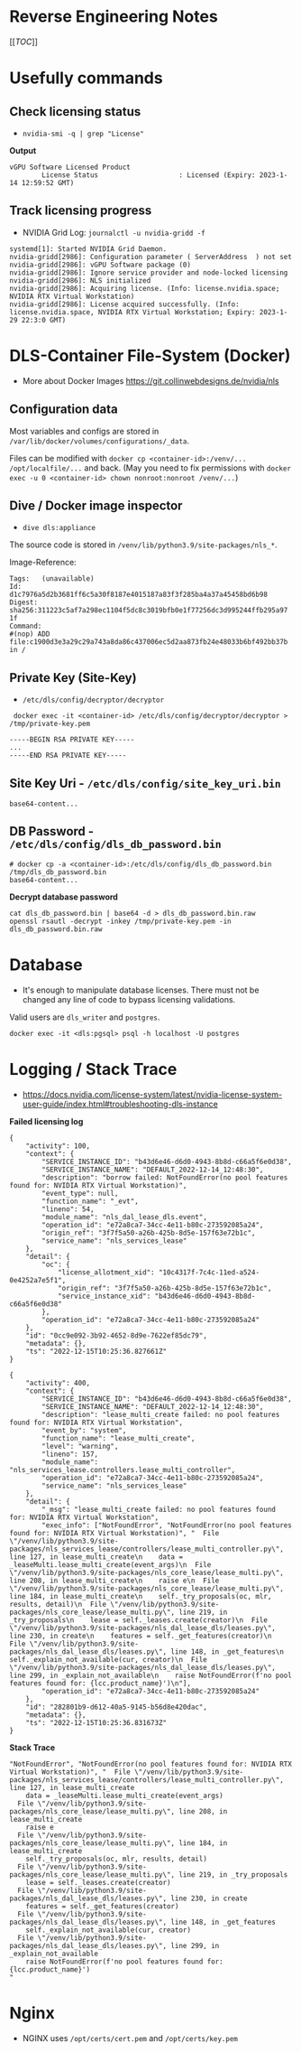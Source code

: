 # Reverse Engineering Notes

[[_TOC_]]

# Usefully commands

## Check licensing status

- `nvidia-smi -q | grep "License"`

**Output**

```
vGPU Software Licensed Product
        License Status                    : Licensed (Expiry: 2023-1-14 12:59:52 GMT)
```

## Track licensing progress

- NVIDIA Grid Log: `journalctl -u nvidia-gridd -f`

```
systemd[1]: Started NVIDIA Grid Daemon.
nvidia-gridd[2986]: Configuration parameter ( ServerAddress  ) not set
nvidia-gridd[2986]: vGPU Software package (0)
nvidia-gridd[2986]: Ignore service provider and node-locked licensing
nvidia-gridd[2986]: NLS initialized
nvidia-gridd[2986]: Acquiring license. (Info: license.nvidia.space; NVIDIA RTX Virtual Workstation)
nvidia-gridd[2986]: License acquired successfully. (Info: license.nvidia.space, NVIDIA RTX Virtual Workstation; Expiry: 2023-1-29 22:3:0 GMT)
```

# DLS-Container File-System (Docker)

- More about Docker Images https://git.collinwebdesigns.de/nvidia/nls

## Configuration data

Most variables and configs are stored in `/var/lib/docker/volumes/configurations/_data`.

Files can be modified with `docker cp <container-id>:/venv/... /opt/localfile/...` and back.
(May you need to fix permissions with `docker exec -u 0 <container-id> chown nonroot:nonroot /venv/...`)

## Dive / Docker image inspector

- `dive dls:appliance`

The source code is stored in `/venv/lib/python3.9/site-packages/nls_*`.

Image-Reference:

```
Tags:   (unavailable)
Id:     d1c7976a5d2b3681ff6c5a30f8187e4015187a83f3f285ba4a37a45458bd6b98
Digest: sha256:311223c5af7a298ec1104f5dc8c3019bfb0e1f77256dc3d995244ffb295a97
1f
Command:
#(nop) ADD file:c1900d3e3a29c29a743a8da86c437006ec5d2aa873fb24e48033b6bf492bb37b in /
```

## Private Key (Site-Key)

- `/etc/dls/config/decryptor/decryptor`

```shell
 docker exec -it <container-id> /etc/dls/config/decryptor/decryptor > /tmp/private-key.pem
```

```
-----BEGIN RSA PRIVATE KEY-----
...
-----END RSA PRIVATE KEY-----
``` 

## Site Key Uri - `/etc/dls/config/site_key_uri.bin`

```
base64-content...
```

## DB Password - `/etc/dls/config/dls_db_password.bin`

```
# docker cp -a <container-id>:/etc/dls/config/dls_db_password.bin /tmp/dls_db_password.bin
base64-content...
```

**Decrypt database password**

```
cat dls_db_password.bin | base64 -d > dls_db_password.bin.raw
openssl rsautl -decrypt -inkey /tmp/private-key.pem -in dls_db_password.bin.raw
```

# Database

- It's enough to manipulate database licenses. There must not be changed any line of code to bypass licensing
  validations.

Valid users are `dls_writer` and `postgres`.

```shell
docker exec -it <dls:pgsql> psql -h localhost -U postgres
```

# Logging / Stack Trace

- https://docs.nvidia.com/license-system/latest/nvidia-license-system-user-guide/index.html#troubleshooting-dls-instance

**Failed licensing log**

```
{
    "activity": 100,
    "context": {
        "SERVICE_INSTANCE_ID": "b43d6e46-d6d0-4943-8b8d-c66a5f6e0d38",
        "SERVICE_INSTANCE_NAME": "DEFAULT_2022-12-14_12:48:30",
        "description": "borrow failed: NotFoundError(no pool features found for: NVIDIA RTX Virtual Workstation)",
        "event_type": null,
        "function_name": "_evt",
        "lineno": 54,
        "module_name": "nls_dal_lease_dls.event",
        "operation_id": "e72a8ca7-34cc-4e11-b80c-273592085a24",
        "origin_ref": "3f7f5a50-a26b-425b-8d5e-157f63e72b1c",
        "service_name": "nls_services_lease"
    },
    "detail": {
        "oc": {
            "license_allotment_xid": "10c4317f-7c4c-11ed-a524-0e4252a7e5f1",
            "origin_ref": "3f7f5a50-a26b-425b-8d5e-157f63e72b1c",
            "service_instance_xid": "b43d6e46-d6d0-4943-8b8d-c66a5f6e0d38"
        },
        "operation_id": "e72a8ca7-34cc-4e11-b80c-273592085a24"
    },
    "id": "0cc9e092-3b92-4652-8d9e-7622ef85dc79",
    "metadata": {},
    "ts": "2022-12-15T10:25:36.827661Z"
}

{
    "activity": 400,
    "context": {
        "SERVICE_INSTANCE_ID": "b43d6e46-d6d0-4943-8b8d-c66a5f6e0d38",
        "SERVICE_INSTANCE_NAME": "DEFAULT_2022-12-14_12:48:30",
        "description": "lease_multi_create failed: no pool features found for: NVIDIA RTX Virtual Workstation",
        "event_by": "system",
        "function_name": "lease_multi_create",
        "level": "warning",
        "lineno": 157,
        "module_name": "nls_services_lease.controllers.lease_multi_controller",
        "operation_id": "e72a8ca7-34cc-4e11-b80c-273592085a24",
        "service_name": "nls_services_lease"
    },
    "detail": {
        "_msg": "lease_multi_create failed: no pool features found for: NVIDIA RTX Virtual Workstation",
        "exec_info": ["NotFoundError", "NotFoundError(no pool features found for: NVIDIA RTX Virtual Workstation)", "  File \"/venv/lib/python3.9/site-packages/nls_services_lease/controllers/lease_multi_controller.py\", line 127, in lease_multi_create\n    data = _leaseMulti.lease_multi_create(event_args)\n  File \"/venv/lib/python3.9/site-packages/nls_core_lease/lease_multi.py\", line 208, in lease_multi_create\n    raise e\n  File \"/venv/lib/python3.9/site-packages/nls_core_lease/lease_multi.py\", line 184, in lease_multi_create\n    self._try_proposals(oc, mlr, results, detail)\n  File \"/venv/lib/python3.9/site-packages/nls_core_lease/lease_multi.py\", line 219, in _try_proposals\n    lease = self._leases.create(creator)\n  File \"/venv/lib/python3.9/site-packages/nls_dal_lease_dls/leases.py\", line 230, in create\n    features = self._get_features(creator)\n  File \"/venv/lib/python3.9/site-packages/nls_dal_lease_dls/leases.py\", line 148, in _get_features\n    self._explain_not_available(cur, creator)\n  File \"/venv/lib/python3.9/site-packages/nls_dal_lease_dls/leases.py\", line 299, in _explain_not_available\n    raise NotFoundError(f'no pool features found for: {lcc.product_name}')\n"],
        "operation_id": "e72a8ca7-34cc-4e11-b80c-273592085a24"
    },
    "id": "282801b9-d612-40a5-9145-b56d8e420dac",
    "metadata": {},
    "ts": "2022-12-15T10:25:36.831673Z"
}

```

**Stack Trace**

```
"NotFoundError", "NotFoundError(no pool features found for: NVIDIA RTX Virtual Workstation)", "  File \"/venv/lib/python3.9/site-packages/nls_services_lease/controllers/lease_multi_controller.py\", line 127, in lease_multi_create
    data = _leaseMulti.lease_multi_create(event_args)
  File \"/venv/lib/python3.9/site-packages/nls_core_lease/lease_multi.py\", line 208, in lease_multi_create
    raise e
  File \"/venv/lib/python3.9/site-packages/nls_core_lease/lease_multi.py\", line 184, in lease_multi_create
    self._try_proposals(oc, mlr, results, detail)
  File \"/venv/lib/python3.9/site-packages/nls_core_lease/lease_multi.py\", line 219, in _try_proposals
    lease = self._leases.create(creator)
  File \"/venv/lib/python3.9/site-packages/nls_dal_lease_dls/leases.py\", line 230, in create
    features = self._get_features(creator)
  File \"/venv/lib/python3.9/site-packages/nls_dal_lease_dls/leases.py\", line 148, in _get_features
    self._explain_not_available(cur, creator)
  File \"/venv/lib/python3.9/site-packages/nls_dal_lease_dls/leases.py\", line 299, in _explain_not_available
    raise NotFoundError(f'no pool features found for: {lcc.product_name}')
"
```

# Nginx

- NGINX uses `/opt/certs/cert.pem` and `/opt/certs/key.pem`  
